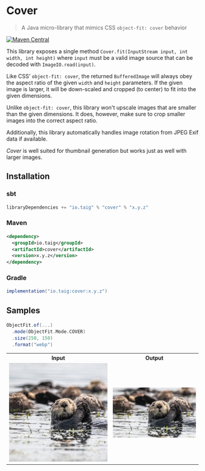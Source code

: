 # Cover

> A Java micro-library that mimics CSS `object-fit: cover` behavior

[![Maven Central](https://img.shields.io/maven-central/v/io.taig/cover)](https://search.maven.org/artifact/io.taig/cover)

This library exposes a single method `Cover.fit(InputStream input, int width, int height)` where `input` must be a valid image source that can be decoded with `ImageIO.read(input)`.

Like CSS' `object-fit: cover`, the returned `BufferedImage` will always obey the aspect ratio of the given `width` and `height` parameters. If the given image is larger, it will be down-scaled and cropped (to center) to fit into the given dimensions.

Unlike `object-fit: cover`, this library won't upscale images that are smaller than the given dimensions. It does, however, make sure to crop smaller images into the correct aspect ratio.

Additionally, this library automatically handles image rotation from JPEG Exif data if available.

_Cover_ is well suited for thumbnail generation but works just as well with larger images.

## Installation

### sbt

```sbt
libraryDependencies += "io.taig" % "cover" % "x.y.z"
```

### Maven

```xml
<dependency>
  <groupId>io.taig</groupId>
  <artifactId>cover</artifactId>
  <version>x.y.z</version>
</dependency>
```

### Gradle

```groovy
implementation("io.taig:cover:x.y.z")
```

## Samples

```scala
ObjectFit.of(...)
  .mode(ObjectFit.Mode.COVER)
  .size(250, 150)
  .format("webp")
```

<table>
  <tr>
    <th>Input</th>
    <th>Output</th>
  </tr>
  <tr>
    <td><img src="/modules/samples/src/main/resources/otter-1.jpg" /></td>
    <td><img src="/modules/samples/src/main/resources/otter-1.result.webp" /></td>
  </tr>
</table>
